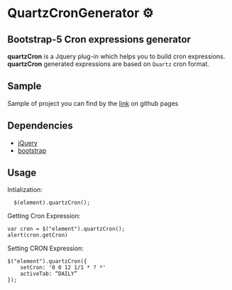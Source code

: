 # QuartzCronGenerator ⚙️

## Bootstrap-5 Cron expressions generator

**quartzCron** is a Jquery plug-in which helps you to build cron expressions. 
**quartzCron** generated expressions are based on `Quartz` cron format. 

## Sample 
Sample of project you can find by the [link](https://darksidemoon.github.io/QuartzCronGenerator/) on github pages

## Dependencies

 * [jQuery](https://jquery.com/)
 * [bootstrap](https://getbootstrap.com/)

## Usage

  Intialization:
  
      $(element).quartzCron();
      
  Getting Cron Expression:
  
    var cron = $("element").quartzCron();
    alert(cron.getCron)
    
  Setting CRON Expression:
  
    $("element").quartzCron({
        setCron: '0 0 12 1/1 * ? *'
        activeTab: “DAILY”
    });